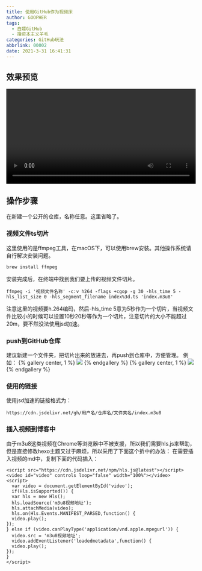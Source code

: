 ```yaml
---
title: 使用GitHub作为视频床
author: GOOPHER
tags:
  - 白嫖GitHub
  - 撸资本主义羊毛
categories: GitHub玩法 
abbrlink: 00002
date: 2021-3-31 16:41:31
---
```

## 效果预览

<script src="https://cdn.jsdelivr.net/npm/hls.js@latest"></script>
<video id="video" controls loop="false" width="100%"></video>
<script>
  var video = document.getElementById('video');
  if(Hls.isSupported()) {
  var hls = new Hls();
  hls.loadSource('https://cdn.jsdelivr.net/gh/Goopher97/videoff/text/index.m3u8');
  hls.attachMedia(video);
  hls.on(Hls.Events.MANIFEST_PARSED,function() {
  video.play();
});
} else if (video.canPlayType('application/vnd.apple.mpegurl')) {
  video.src = 'https://cdn.jsdelivr.net/gh/Goopher97/videoff/text/index.m3u8';
  video.addEventListener('loadedmetadata',function() {
  video.play();
});
}
</script>

## 操作步骤
在新建一个公开的仓库，名称任意。这里省略了。
### 视频文件ts切片
这里使用的是ffmpeg工具，在macOS下，可以使用brew安装。其他操作系统请自行解决安装问题。
```
brew install ffmpeg
```
安装完成后，在终端中找到我们要上传的视频文件切片。
```
ffmpeg -i '视频文件名称' -c:v h264 -flags +cgop -g 30 -hls_time 5 -hls_list_size 0 -hls_segment_filename index%3d.ts 'index.m3u8'
```
注意这里的视频要h.264编码，然后-hls_time 5意为5秒作为一个切片，当视频文件比较小的时候可以设置10秒20秒等作为一个切片，注意切片的大小不能超过20m，要不然没法使用jsd加速。
### push到GitHub仓库
建议新建一个文件夹，把切片出来的放进去，再push到仓库中，方便管理。
例如：
{% gallery center, 1 %}
![](https://cdn.jsdelivr.net/gh/Goopher97/tuchuang2@master/img/QQ20210331-171755@2x.png)
{% endgallery %}
{% gallery center, 1 %}
![](https://cdn.jsdelivr.net/gh/Goopher97/tuchuang2@master/img/QQ20210331-171846@2x.png)
{% endgallery %}
### 使用的链接
使用jsd加速的链接格式为：
```
https://cdn.jsdelivr.net/gh/用户名/仓库名/文件夹名/index.m3u8
```
### 插入视频到博客中
由于m3u8这类视频在Chrome等浏览器中不被支援，所以我们需要hls.js来帮助，但是直接修改hexo主题又过于麻烦，所以采用了下面这个折中的办法：
在需要插入视频的md中，复制下面的代码插入：
```
<script src="https://cdn.jsdelivr.net/npm/hls.js@latest"></script>
<video id="video" controls loop="false" width="100%"></video>
<script>
  var video = document.getElementById('video');
  if(Hls.isSupported()) {
  var hls = new Hls();
  hls.loadSource('m3u8视频地址');
  hls.attachMedia(video);
  hls.on(Hls.Events.MANIFEST_PARSED,function() {
  video.play();
});
} else if (video.canPlayType('application/vnd.apple.mpegurl')) {
  video.src = 'm3u8视频地址';
  video.addEventListener('loadedmetadata',function() {
  video.play();
});
}
</script>
```